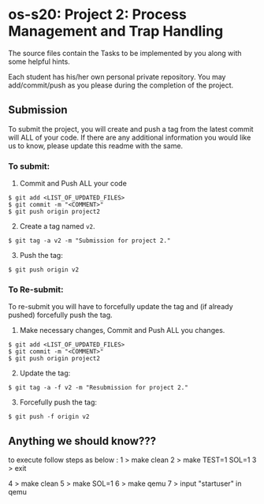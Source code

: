 # os-s20: Project 2: Process Management and Trap Handling

The source files contain the Tasks to be implemented by you along with some helpful hints. 

Each student has his/her own personal private repository. You may add/commit/push as you please during the completion of the project. 

## Submission
To submit the project, you will create and push a tag from the latest commit will ALL of your code. If there are any additional information you would like us to know, please update this readme with the same.

### To submit:
1. Commit and Push ALL your code
```
$ git add <LIST_OF_UPDATED_FILES>
$ git commit -m "<COMMENT>"
$ git push origin project2
```
2. Create a tag named `v2`.
```
$ git tag -a v2 -m "Submission for project 2."
```

3. Push the tag:
```
$ git push origin v2
```

### To Re-submit:
To re-submit you will have to forcefully update the tag and (if already pushed) forcefully push the tag.

1. Make necessary changes, Commit and Push ALL you changes.
```
$ git add <LIST_OF_UPDATED_FILES>
$ git commit -m "<COMMENT>"
$ git push origin project2
```

2. Update the tag:
```
$ git tag -a -f v2 -m "Resubmission for project 2."
```

3. Forcefully push the tag:
```
$ git push -f origin v2
```


## Anything we should know???
to execute follow steps as below :
1 > make clean
2 > make TEST=1 SOL=1
3 > exit

4 > make clean
5 > make SOL=1
6 > make qemu
7 > input "startuser" in qemu
